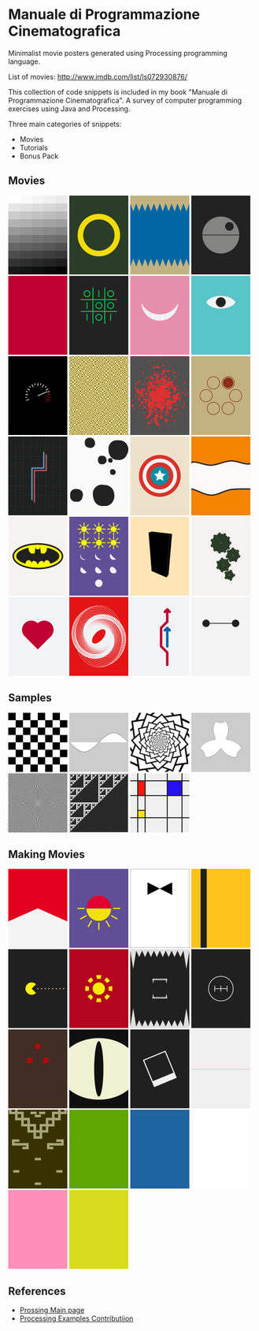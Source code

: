 # Manuale di Programmazione Cinematografica
Minimalist movie posters generated using Processing programming language.

List of movies: http://www.imdb.com/list/ls072930876/

This collection of code snippets is included in my book "Manuale di Programmazione Cinematografica". A survey of computer programming exercises using Java and Processing.

Three main categories of snippets:
* Movies
* Tutorials
* Bonus Pack

## Movies
<img src="examples/Movies/fifty_shades_of_grey/fifty-shades-of-grey.png" width="120px" title="">
<img src="examples/Movies/the_lord_of_the_rings/the-lord-of-the-rings.png" width="120px" title="">
<img src="examples/Movies/jaws/jaws.png"  width="120px" title="">
<img src="examples/Movies/star_wars/star-wars.png"  width="120px" title="">
<img src="examples/Movies/profondo_rosso/profondo-rosso.png"  width="120px" title="">
<img src="examples/Movies/war_games/war-games.png"  width="120px" title="">
<img src="examples/Movies/alice_in_wonderland/alice-in-wonderland.png"  width="120px" title="">
<img src="examples/Movies/monsters_inc/monsters-inc.png" width="120px" title="">
<img src="examples/Movies/speed/speed.png" width="120px" title="">
<img src="examples/Movies/labyrinth/labyrinth.png"  width="120px" title="">
<img src="examples/Movies/pulp_fiction/pulp-fiction.png"  width="120px" title="">
<img src="examples/Movies/the_deer_hunter/the-deer-hunter.png"  width="120px" title="">
<img src="examples/Movies/tron/tron.png" width="120px" title="">
<img src="examples/Movies/one_hundred_and_one_dalmatians/one-hundred-and-one-dalmatians.png" width="120px" title="">
<img src="examples/Movies/captain_america/captain-america.png"  width="120px" title="">
<img src="examples/Movies/finding_nemo/finding-nemo.png"  width="120px" title="">
<img src="examples/Movies/batman/batman.png"  width="120px" title="">
<img src="examples/Movies/six_days_seven_nights/six-days-seven-nights.png"  width="120px" title="">
<img src="examples/Movies/x_2001_a_space_odyssey/2001-a-space-odyssey.png" width="120px" title="">
<img src="examples/Movies/modern_times/modern-times.png" width="120px" title="">
<img src="examples/Movies/love_story/love-story.png"  width="120px" title="">
<img src="examples/Movies/vertigo/vertigo.png"  width="120px" title="">
<img src="examples/Movies/il_sorpasso/il-sorpasso.png"  width="120px" title="">
<img src="examples/Movies/big_hero_6/big-hero-6.png"  width="120px" title="">

## Samples
<img src="examples/Tutorials/checkerboard/checkerboard.png"  width="120px" title="Checkerboard">
<img src="examples/Tutorials/functions/functions.png"  width="120px" title="Functions">
<img src="examples/Tutorials/rotate/rotate.png"  width="120px" title="Rotate">
<img src="examples/Tutorials/flowers/flowers.png"  width="120px" title="Flowers">
<img src="examples/Tutorials/moire/moire.png"  width="120px" title="Moriè">
<img src="examples/Tutorials/sierpinski/sierpinski.png"  width="120px" title="Sierpinski">
<img src="examples/Tutorials/mondrian/mondrian.png"  width="120px" title="Mondrian">

## Making Movies
<img src="examples/Bonus-Pack/rush/rush.png" width="120px" title="Rush">
<img src="examples/Bonus-Pack/from_dusk_till_dawn/from-dusk-till-dawn.png" width="120px" title="From Dusk till Dawn">
<img src="examples/Bonus-Pack/dr_no/dr-no.png" width="120px" title="Dr. No">
<img src="examples/Bonus-Pack/kill_bill/kill-bill.png" width="120px" title="Kill Bill">
<img src="examples/Bonus-Pack/pixels/pixels.png" width="120px" title="Pixels">
<img src="examples/Bonus-Pack/iron_man/iron-man.png" width="120px" title="Iron Man">
<img src="examples/Bonus-Pack/alien/alien.png" width="120px" title="Alien">
<img src="examples/Bonus-Pack/the_fast_and_the_furious/the-fast-and-the-furious.png" width="120px" title="The Fast and the Furious">
<img src="examples/Bonus-Pack/predator/predator.png" width="120px" title="Predator">
<img src="examples/Bonus-Pack/cat_s_eye/cat's-eye.png" width="120px" title="Cat's Eye">
<img src="examples/Bonus-Pack/memento/memento.png" width="120px" title="Memento">
<img src="examples/Bonus-Pack/the_thin_red_line/the-thin-red-line.png" width="120px" title="The thin red line">
<img src="examples/Bonus-Pack/fistful_of_dollars/fistful-of-dollars.png" width="120px" title="Fistful of dollars">

<img src="examples/Bonus-Pack/hulk/hulk.png" width="120px" title="Hulk">
<img src="examples/Bonus-Pack/avatar/avatar.png" width="120px" title="Avatar">
<img src="examples/Bonus-Pack/american_history_x/american-history-x.png" width="120px" title="American History X">
<img src="examples/Bonus-Pack/fight_club/fight-club.png" width="120px" title="Fight Club">
<img src="examples/Bonus-Pack/shrek/shrek.png" width="120px" title="Shrek">

## References
* [Prossing Main page](https://processing.org/)
* [Processing Examples Contributiion](https://github.com/processing/processing/wiki/Examples-Overview)
